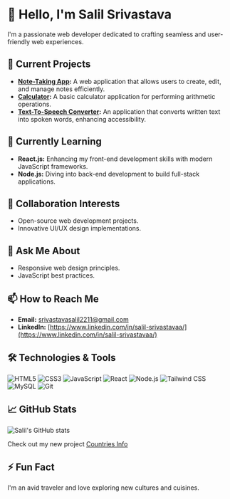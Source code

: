 # 👋 Hello, I'm Salil Srivastava

I'm a passionate web developer dedicated to crafting seamless and user-friendly web experiences.

## 🔭 Current Projects

- **[Note-Taking App](https://github.com/Salil-Sri/Note-Taking-App):** A web application that allows users to create, edit, and manage notes efficiently.
- **[Calculator](https://github.com/Salil-Sri/Calculator):** A basic calculator application for performing arithmetic operations.
- **[Text-To-Speech Converter](https://github.com/Salil-Sri/Text-To-Speech-Converter):** An application that converts written text into spoken words, enhancing accessibility.

## 🌱 Currently Learning

- **React.js:** Enhancing my front-end development skills with modern JavaScript frameworks.
- **Node.js:** Diving into back-end development to build full-stack applications.

## 👯 Collaboration Interests

- Open-source web development projects.
- Innovative UI/UX design implementations.

## 💬 Ask Me About

- Responsive web design principles.
- JavaScript best practices.

## 📫 How to Reach Me

- **Email:** [srivastavasalil2211@gmail.com](srivastavasalil2211@gmail.com)
- **LinkedIn:** [https://www.linkedin.com/in/salil-srivastavaa/](https://www.linkedin.com/in/salil-srivastavaa/)

## 🛠️ Technologies & Tools

![HTML5](https://img.shields.io/badge/-HTML5-E34F26?logo=html5&logoColor=white)
![CSS3](https://img.shields.io/badge/-CSS3-1572B6?logo=css3&logoColor=white)
![JavaScript](https://img.shields.io/badge/-JavaScript-F7DF1E?logo=javascript&logoColor=black)
![React](https://img.shields.io/badge/-React-61DAFB?logo=react&logoColor=black)
![Node.js](https://img.shields.io/badge/-Node.js-339933?logo=node.js&logoColor=white)
![Tailwind CSS](https://img.shields.io/badge/-Tailwind%20CSS-38B2AC?logo=tailwind-css&logoColor=white)
![MySQL](https://img.shields.io/badge/-MySQL-4479A1?logo=mysql&logoColor=white)
![Git](https://img.shields.io/badge/-Git-F05032?logo=git&logoColor=white)

## 📈 GitHub Stats

![Salil's GitHub stats](https://github-readme-stats.vercel.app/api?username=Salil-Sri&show_icons=true&theme=radical)


Check out my new project [Countries Info](https://countries-search-project11.netlify.app/) 

## ⚡ Fun Fact

I'm an avid traveler and love exploring new cultures and cuisines.
